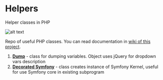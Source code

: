 # Helpers
Helper classes in PHP

![alt text](https://assets.bendar.eu/docs/Helpers/helpers.png)

Repo of useful PHP classes.
You can read documentation in [wiki of this project](https://github.com/bendarmultimedia/ben-helpers/wiki).

1. [**Dump**](https://github.com/bendarmultimedia/ben-helpers/wiki/Dump) - class for dumping variables. Object uses jQuery for dropdown vars description
2. [**Decorated Symfony**](https://github.com/bendarmultimedia/ben-helpers/wiki/Symfony) - class creates instance of Symfony Kernel, useful for use Symfony core in existing subprogram
